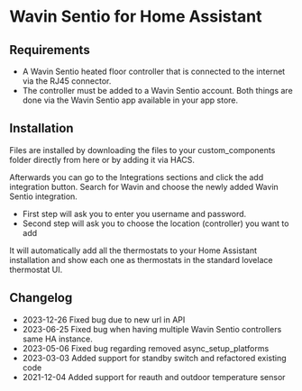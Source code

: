 # Wavin Sentio for Home Assistant

## Requirements
- A Wavin Sentio heated floor controller that is connected to the internet via the RJ45 connector.
- The controller must be added to a Wavin Sentio account. Both things are done via the Wavin Sentio app available in your app store.

## Installation
Files are installed by downloading the files to your custom_components folder directly from here or by adding it via HACS.

Afterwards you can go to the Integrations sections and click the add integration button. Search for Wavin and choose the newly added Wavin Sentio integration.

- First step will ask you to enter you username and password. 
- Second step will ask you to choose the location (controller) you want to add

It will automatically add all the thermostats to your Home Assistant installation and show each one as thermostats in the standard lovelace thermostat UI.

## Changelog
- 2023-12-26 Fixed bug due to new url in API
- 2023-06-25 Fixed bug when having multiple Wavin Sentio controllers same HA instance.
- 2023-05-06 Fixed bug regarding removed async_setup_platforms
- 2023-03-03 Added support for standby switch and refactored existing code
- 2021-12-04 Added support for reauth and outdoor temperature sensor